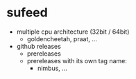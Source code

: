 # sufeed

- multiple cpu architecture (32bit / 64bit)
  - goldencheetah, praat, ...
- github releases
  - prereleases
  - prereleases with its own tag name:
    - nimbus, ...
